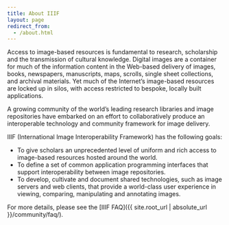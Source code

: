 ```yaml
---
title: About IIIF
layout: page
redirect_from:
  - /about.html
---
```


Access to image-based resources is fundamental to research, scholarship and the transmission of cultural knowledge. Digital images are a container for much of the information content in the Web-based delivery of images, books, newspapers, manuscripts, maps, scrolls, single sheet collections, and archival materials. Yet much of the Internet’s image-based resources are locked up in silos, with access restricted to bespoke, locally built applications.

A growing community of the world’s leading research libraries and image repositories have embarked on an effort to collaboratively produce an interoperable technology and community framework for image delivery.

IIIF (International Image Interoperability Framework) has the following goals:


- To give scholars an unprecedented level of uniform and rich access to image-based resources hosted around the world.
- To define a set of common application programming interfaces that support interoperability between image repositories.
- To develop, cultivate and document shared technologies, such as image servers and web clients, that provide a world-class user experience in viewing, comparing, manipulating and annotating images.

For more details, please see the [IIIF FAQ]({{ site.root_url | absolute_url }}/community/faq/).
